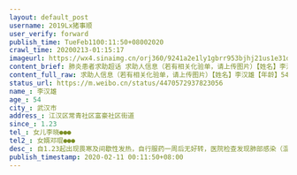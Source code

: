 ```yaml
---
layout: default_post
username: 2019Lx猪事顺
user_verify: forward
publish_time: TueFeb1100:11:50+08002020
crawl_time: 20200213-01:15:17
imageurl: https://wx4.sinaimg.cn/orj360/9241a2e1ly1gbrr953bjhj21us1e31dp.jpg,https://wx4.sinaimg.cn/orj360/9241a2e1ly1gbrr95c6fjj20tw13u7b9.jpg,https://wx3.sinaimg.cn/orj360/9241a2e1ly1gbrr93ztdkj22c0340hdt.jpg
content_brief: 肺炎患者求助超话 求助人信息（若有相关化验单，请上传图片）【姓名】李汉雄【年龄】54【所在城市】武汉市【所在小区、社区】江汉区常青社区富豪社区街道【患病时间】1.23【联系方式】女儿李晓●●●【其他紧急联系人】女婿邓琨●●●【病情描述】 自1.23起出现畏寒及间歇性发热 ...全文
content_full_raw: 求助人信息（若有相关化验单，请上传图片）【姓名】李汉雄【年龄】54【所在城市】武汉市【所在小区、社区】江汉区常青社区富豪社区街道【患病时间】1.23【联系方式】女儿李晓●●●【其他紧急联系人】女婿邓琨●●●【病情描述】自1.23起出现畏寒及间歇性发热，自行服药一周后无好转，医院检查发现肺部感染（混合性感染，细菌性及病毒性，新冠待确认核酸结果），随后医院开药一周仍无好转，2.10复查肺部病灶加重，肺部纤维化，且自2.3起伴随一周出现干咳，胸闷，及发热超过38.5度，医生建议根据ct结果需直接入院治疗，但社区仍反馈需等核酸结果，核酸结果仍未出。病人目前状态极不稳定，呼吸急促，血氧水平较低，需尽快入院治疗。
status_url: https://m.weibo.cn/status/4470572937823056
name_: 李汉雄
age_: 54
city_: 武汉市
address_: 江汉区常青社区富豪社区街道
since_: 1.23
tel_: 女儿李晓●●●
tel2_: 女婿邓琨●●●
desc_: 自1.23起出现畏寒及间歇性发热，自行服药一周后无好转，医院检查发现肺部感染（混合性感染，细菌性及病毒性，新冠待确认核酸结果），随后医院开药一周仍无好转，2.10复查肺部病灶加重，肺部纤维化，且自2.3起伴随一周出现干咳，胸闷，及发热超过38.5度，医生建议根据ct结果需直接入院治疗，但社区仍反馈需等核酸结果，核酸结果仍未出。病人目前状态极不稳定，呼吸急促，血氧水平较低，需尽快入院治疗。
publish_timestamp: 2020-02-11 00:11:50+08:00
---
```

